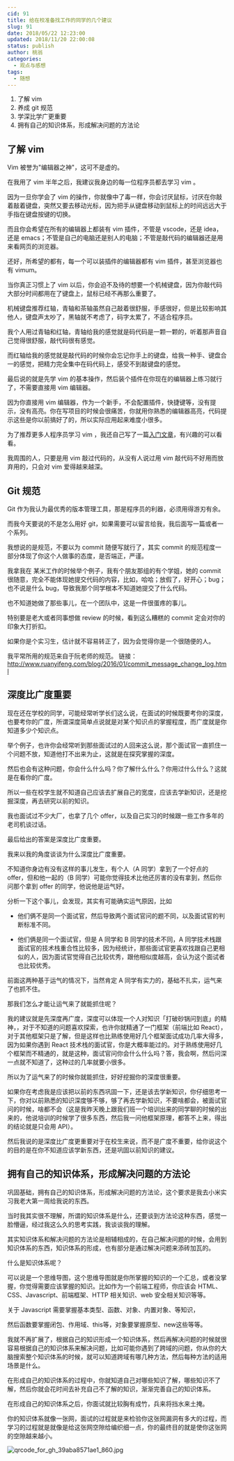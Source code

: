 ```yaml
---
cid: 91
title: 给在校准备找工作的同学的几个建议
slug: 91
date: 2018/05/22 12:23:00
updated: 2018/11/20 22:00:08
status: publish
author: 桃翁
categories: 
  - 观点与感想
tags: 
  - 随想
---
```



1. 了解 vim
2. 养成 git 规范
3. 学深比学广更重要
4. 拥有自己的知识体系，形成解决问题的方法论


## 了解 vim
Vim 被誉为"编辑器之神"，这可不是虚的。

在我用了 vim 半年之后，我建议我身边的每一位程序员都去学习 vim 。

因为一旦你学会了 vim 的操作，你就像中了毒一样，你会讨厌鼠标，讨厌在你敲着敲着键盘，突然又要去移动光标，因为把手从键盘移动到鼠标上的时间远远大于手指在键盘按键的切换。

而且你会希望在所有的编辑器上都装有 vim 插件，不管是 vscode，还是 idea，还是 emacs；不管是自己的电脑还是别人的电脑；不管是敲代码的编辑器还是用来看网页的浏览器。

还好，所希望的都有，每一个可以装插件的编辑器都有 vim 插件，甚至浏览器也有 vimum。

当你真正习惯上了 vim 以后，你会迫不及待的想要一个机械键盘，因为你敲代码大部分时间都用在了键盘上，鼠标已经不再那么重要了。

机械键盘推荐红轴，青轴和茶轴虽然自己敲着很舒服，手感很好，但是比较影响其他人，键盘声太吵了，黑轴就不考虑了，码字太累了，不适合程序员。

我个人用过青轴和红轴，青轴给我的感觉就是码代码是一颗一颗的，听着那声音自己觉得很舒服，敲代码很有感觉。

而红轴给我的感觉就是敲代码的时候你会忘记你手上的键盘，给我一种手、键盘合一的感觉，把精力完全集中在码代码上，感受不到敲键盘的感觉。

最后说的就是先学 vim 的基本操作，然后装个插件在你现在的编辑器上练习就行了，不需要直接用 vim 编辑器。

因为你直接用 vim 编辑器，作为一个新手，不会配置插件，快捷键等，没有提示，没有高亮。你在写项目的时候会很痛苦，你就用你熟悉的编辑器高亮，代码提示这些是你以前搞好了的，所以实际应用起来难度小很多。

为了推荐更多人程序员学习 vim ，我还自己写了一篇[入门文章](https://mp.weixin.qq.com/s?__biz=MzI1ODk2Mjk0Nw==&mid=2247483662&idx=1&sn=8d9e14e0b583f02bfc29d726d889c49a&chksm=ea016262dd76eb745893de4d10c98c5edf56a3c21ff1f817e5e40b9aa563c1028e30b97387bc&mpshare=1&scene=1&srcid=0522If3l13mrVdZnJaMXJwsw#rd)，有兴趣的可以看看。

我周围的人，只要是用 vim 敲过代码的，从没有人说过用 vim 敲代码不好用而放弃用的，只会对 vim 爱得越来越深。

## Git 规范
Git 作为我认为最优秀的版本管理工具，那是程序员的利器，必须用得游刃有余。

而我今天要说的不是怎么用好 git，如果需要可以留言给我，我后面写一篇或者一个系列。

我想说的是规范，不要以为 commit 随便写就行了，其实 commit 的规范程度一部分体现了你这个人做事的态度，是否端正，严谨。

我拿我在 某米工作的时候举个例子，我有个朋友那组的有个学姐，她的 commit 很随意，完全不能体现她提交代码的内容，比如，哈哈；放假了，好开心；bug；也不说是什么 bug，导致我那个同学根本不知道她提交了什么代码。

也不知道她做了那些事儿，在一个团队中，这是一件很蛋疼的事儿。

特别要是老大或者同事想做 review 的时候，看到这么糟糕的 commit 定会对你的印象大打折扣。

如果你是个实习生，估计就不容易转正了，因为会觉得你是一个很随便的人。

我平常所用的规范来自于阮老师的规范。
链接： http://www.ruanyifeng.com/blog/2016/01/commit_message_change_log.html

## 深度比广度重要
现在还在学校的同学，可能经常听学长们这么说，在面试的时候既要考你的深度，也要考你的广度，所谓深度简单点说就是对某个知识点的掌握程度，而广度就是你知道多少个知识点。

举个例子，也许你会经常听到那些面试过的人回来这么说，那个面试官一直抓住一个问题不放，知道他打不出来为止，这就是在探究掌握的深度。

然后也会有这种问题，你会什么什么吗？你了解什么什么？你用过什么什么？这就是在看你的广度。

所以一些在校学生就不知道自己应该去扩展自己的宽度，应该去学新知识，还是挖掘深度，再去研究以前的知识。

我也面试过不少大厂，也拿了几个 offer，以及自己实习的时候跟一些工作多年的老司机谈过话。

最后给出的答案是深度比广度重要。

我来以我的角度谈谈为什么深度比广度重要。

不知道你身边有没有这样的事儿发生，有个人（A 同学）拿到了一个好点的 offer，但和他一起的（B 同学）可能你觉得技术比他还厉害的没有拿到，然后你问那个拿到 offer 的同学，他说他是运气好。

分析一下这个事儿，会发现，其实有可能确实运气原因，比如

- 他们俩不是同一个面试官，然后导致两个面试官问的题不同，以及面试官的判断标准不同。

- 他们俩是同一个面试官，但是 A 同学和 B 同学的技术不同，A 同学技术栈跟面试官的技术栈重合性比较多，因为经统计，那些面试官更喜欢找跟自己更相似的人，因为面试官觉得自己比较优秀，跟他相似度越高，会认为这个面试者也比较优秀。

前面这两种基于运气的情况下，当然肯定 A 同学有实力的，基础不扎实，运气来了也抓不住。

那我们怎么才能让运气来了就能抓住呢？ 

我的建议就是先深度再广度，深度可以体现一个人对知识「打破砂锅问到底」的精神，，对于不知道的问题喜欢探索，也许你就精通了一门框架（前端比如 React），对于其他框架只是了解，但是这样也比熟练使用好几个框架面试成功几率大得多，因为如果你遇到 React 技术栈的面试官，你是大概率能过的。对于熟练使用好几个框架而不精通的，就是这种，面试官问你会什么什么吗？答，我会啊，然后问深一点就不知道了，这种过的几率就要小很多。

所以为了运气来了的时候你就能抓住，好好挖掘你的深度很重要。

如果你在考虑我是应该把以前的东西巩固一下，还是该去学新知识，你仔细思考一下，你对以前熟悉的知识深度够不够，够了再去学新知识，不要啥都会，被面试官问的时候，啥都不会（这是我昨天晚上跟我们班一个培训出来的同学聊的时候的出来的，他说培训的时候学了很多东西，然后我一问他框架原理，都答不上来，得出的结论就是只会用 API）。

然后我说的是深度比广度更重要对于在校生来说，而不是广度不重要，给你说这个的目的是在你不知道应该学新东西，还是巩固以前知识的建议。

## 拥有自己的知识体系，形成解决问题的方法论

巩固基础，拥有自己的知识体系，形成解决问题的方法论，这个要求是我去小米实习我老大第一周给我说的东西。

当时我其实很不理解，所谓的知识体系是什么，还要谈到方法论这种东西，感觉一脸懵逼，经过我这么久的思考实践，我谈谈我的理解。

其实知识体系和解决问题的方法论是相辅相成的，在自己解决问题的时候，会用到知识体系的东西，知识体系的形成，也有部分是通过解决问题来添砖加瓦的。

什么是知识体系呢？

可以说是一个思维导图，这个思维导图就是你所掌握的知识的一个汇总，或者没掌握，你觉得需要应该掌握的知识。比如作为一个前端工程师，你应该会 HTML、CSS、Javascript、前端框架、HTTP 相关知识、web 安全相关知识等等。

关于 Javascript 需要掌握基本类型、函数、对象、内置对象、等知识，

然后函数要掌握闭包、作用域、this等，对象要掌握原型、new这些等等。

我就不再扩展了，根据自己的知识形成一个知识体系，然后再解决问题的时候就很容易根据自己的知识体系来解决问题，比如可能你遇到了跨域的问题，你从你的大脑搜索整个知识体系的时候，就可以知道跨域有哪几种方法，然后每种方法的适用场景是什么。

在形成自己的知识体系的过程中，你就知道自己对哪些知识了解，哪些知识不了解，然后你就会花时间去补充自己不了解的知识，渐渐完善自己的知识体系。

在形成自己的知识体系之后，你面试就比较胸有成竹，兵来将挡水来土掩。

你的知识体系就像一张网，面试的过程就是来检验你这张网漏洞有多大的过程，而学习的过程就是就像是给这张网空隙给编织细一点，你的最终目的就是使你这张网的空隙越来越小。

![qrcode_for_gh_39aba8571ae1_860.jpg](http://www.taoweng.site/usr/uploads/2018/05/2855389845.jpg)